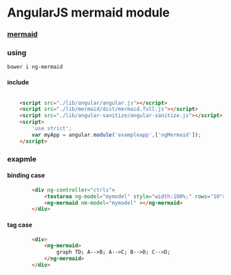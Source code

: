 AngularJS mermaid module
======


### [mermaid](https://github.com/knsv/mermaid)


### using

```
bower i ng-mermaid
```

#### include

```html

    <script src="./lib/angular/angular.js"></script>
    <script src="./lib/mermaid/dist/mermaid.full.js"></script>
    <script src="./lib/angular-sanitize/angular-sanitize.js"></script>
    <script>
        'use strict';
        var myApp = angular.module('exampleapp',['ngMermaid']);
    </script>

```

### exapmle

#### binding case

```html
        <div ng-controller="ctrls">
            <textarea ng-model="mymodel" style="width:100%;" rows="10"></textarea> 
            <ng-mermaid nm-model="mymodel" ></ng-mermaid>
        </div>
```

#### tag case

```html
        <div>
            <ng-mermaid>
                graph TD; A-->B; A-->C; B-->D; C-->D;
            </ng-mermaid>
        </div>
```

